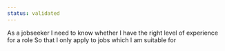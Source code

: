 ```yaml
---
status: validated
---
```


As a jobseeker
I need to know whether I have the right level of experience for a role
So that I only apply to jobs which I am suitable for
